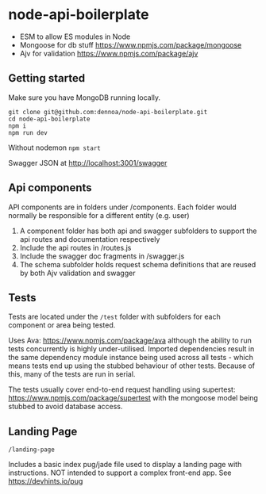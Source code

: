 # node-api-boilerplate

* ESM to allow ES modules in Node
* Mongoose for db stuff <https://www.npmjs.com/package/mongoose>
* Ajv for validation <https://www.npmjs.com/package/ajv>

## Getting started

Make sure you have MongoDB running locally.

```
git clone git@github.com:dennoa/node-api-boilerplate.git
cd node-api-boilerplate
npm i
npm run dev
```

Without nodemon
`npm start`

Swagger JSON at <http://localhost:3001/swagger>

## Api components

API components are in folders under /components. Each folder would normally be responsible for a different entity (e.g. user)

1.  A component folder has both api and swagger subfolders to support the api routes and documentation respectively
2.  Include the api routes in /routes.js
3.  Include the swagger doc fragments in /swagger.js
4.  The schema subfolder holds request schema definitions that are reused by both Ajv validation and swagger

## Tests

Tests are located under the `/test` folder with subfolders for each component or area being tested.

Uses Ava: <https://www.npmjs.com/package/ava> although the ability to run tests concurrently is highly under-utilised. Imported dependencies result in the same dependency module instance being used across all tests - which means tests end up using the stubbed behaviour of other tests. Because of this, many of the tests are run in serial.

The tests usually cover end-to-end request handling using supertest: <https://www.npmjs.com/package/supertest> with the mongoose model being stubbed to avoid database access.

## Landing Page

`/landing-page`

Includes a basic index pug/jade file used to display a landing page with instructions. NOT intended to support a complex front-end app.
See <https://devhints.io/pug>
